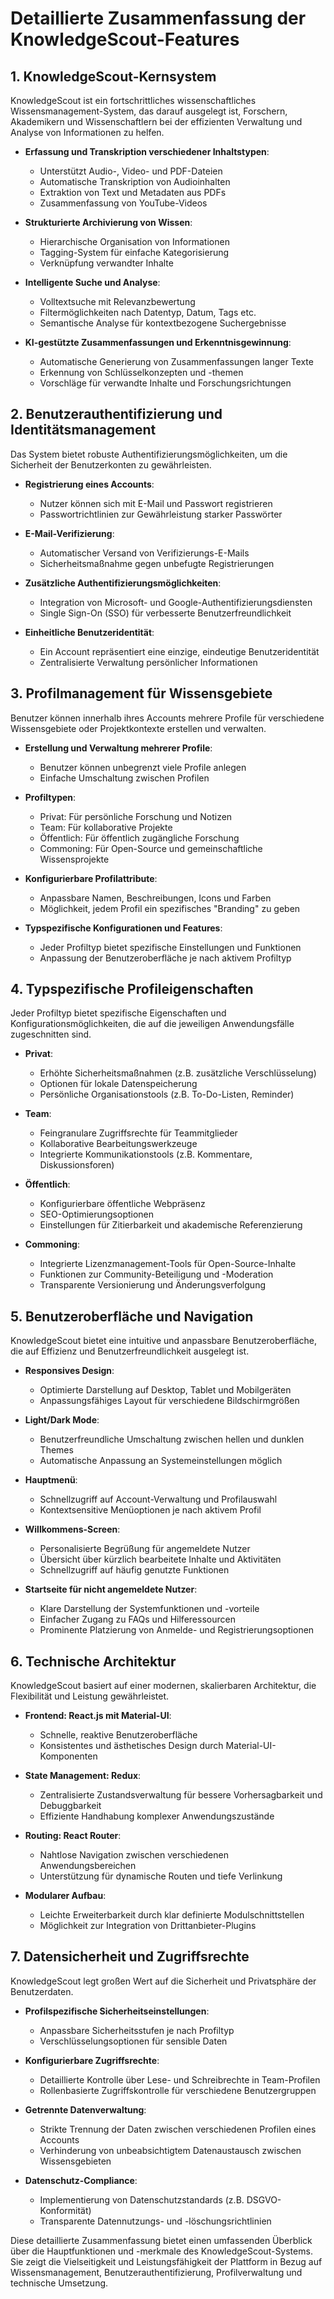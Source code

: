 
# Detaillierte Zusammenfassung der KnowledgeScout-Features

## 1. KnowledgeScout-Kernsystem

KnowledgeScout ist ein fortschrittliches wissenschaftliches Wissensmanagement-System, das darauf ausgelegt ist, Forschern, Akademikern und Wissenschaftlern bei der effizienten Verwaltung und Analyse von Informationen zu helfen.

- **Erfassung und Transkription verschiedener Inhaltstypen**: 
  - Unterstützt Audio-, Video- und PDF-Dateien
  - Automatische Transkription von Audioinhalten
  - Extraktion von Text und Metadaten aus PDFs
  - Zusammenfassung von YouTube-Videos

- **Strukturierte Archivierung von Wissen**:
  - Hierarchische Organisation von Informationen
  - Tagging-System für einfache Kategorisierung
  - Verknüpfung verwandter Inhalte

- **Intelligente Suche und Analyse**:
  - Volltextsuche mit Relevanzbewertung
  - Filtermöglichkeiten nach Datentyp, Datum, Tags etc.
  - Semantische Analyse für kontextbezogene Suchergebnisse

- **KI-gestützte Zusammenfassungen und Erkenntnisgewinnung**:
  - Automatische Generierung von Zusammenfassungen langer Texte
  - Erkennung von Schlüsselkonzepten und -themen
  - Vorschläge für verwandte Inhalte und Forschungsrichtungen

## 2. Benutzerauthentifizierung und Identitätsmanagement

Das System bietet robuste Authentifizierungsmöglichkeiten, um die Sicherheit der Benutzerkonten zu gewährleisten.

- **Registrierung eines Accounts**:
  - Nutzer können sich mit E-Mail und Passwort registrieren
  - Passwortrichtlinien zur Gewährleistung starker Passwörter

- **E-Mail-Verifizierung**:
  - Automatischer Versand von Verifizierungs-E-Mails
  - Sicherheitsmaßnahme gegen unbefugte Registrierungen

- **Zusätzliche Authentifizierungsmöglichkeiten**:
  - Integration von Microsoft- und Google-Authentifizierungsdiensten
  - Single Sign-On (SSO) für verbesserte Benutzerfreundlichkeit

- **Einheitliche Benutzeridentität**:
  - Ein Account repräsentiert eine einzige, eindeutige Benutzeridentität
  - Zentralisierte Verwaltung persönlicher Informationen

## 3. Profilmanagement für Wissensgebiete

Benutzer können innerhalb ihres Accounts mehrere Profile für verschiedene Wissensgebiete oder Projektkontexte erstellen und verwalten.

- **Erstellung und Verwaltung mehrerer Profile**:
  - Benutzer können unbegrenzt viele Profile anlegen
  - Einfache Umschaltung zwischen Profilen

- **Profiltypen**:
  - Privat: Für persönliche Forschung und Notizen
  - Team: Für kollaborative Projekte
  - Öffentlich: Für öffentlich zugängliche Forschung
  - Commoning: Für Open-Source und gemeinschaftliche Wissensprojekte

- **Konfigurierbare Profilattribute**:
  - Anpassbare Namen, Beschreibungen, Icons und Farben
  - Möglichkeit, jedem Profil ein spezifisches "Branding" zu geben

- **Typspezifische Konfigurationen und Features**:
  - Jeder Profiltyp bietet spezifische Einstellungen und Funktionen
  - Anpassung der Benutzeroberfläche je nach aktivem Profiltyp

## 4. Typspezifische Profileigenschaften

Jeder Profiltyp bietet spezifische Eigenschaften und Konfigurationsmöglichkeiten, die auf die jeweiligen Anwendungsfälle zugeschnitten sind.

- **Privat**:
  - Erhöhte Sicherheitsmaßnahmen (z.B. zusätzliche Verschlüsselung)
  - Optionen für lokale Datenspeicherung
  - Persönliche Organisationstools (z.B. To-Do-Listen, Reminder)

- **Team**:
  - Feingranulare Zugriffsrechte für Teammitglieder
  - Kollaborative Bearbeitungswerkzeuge
  - Integrierte Kommunikationstools (z.B. Kommentare, Diskussionsforen)

- **Öffentlich**:
  - Konfigurierbare öffentliche Webpräsenz
  - SEO-Optimierungsoptionen
  - Einstellungen für Zitierbarkeit und akademische Referenzierung

- **Commoning**:
  - Integrierte Lizenzmanagement-Tools für Open-Source-Inhalte
  - Funktionen zur Community-Beteiligung und -Moderation
  - Transparente Versionierung und Änderungsverfolgung

## 5. Benutzeroberfläche und Navigation

KnowledgeScout bietet eine intuitive und anpassbare Benutzeroberfläche, die auf Effizienz und Benutzerfreundlichkeit ausgelegt ist.

- **Responsives Design**:
  - Optimierte Darstellung auf Desktop, Tablet und Mobilgeräten
  - Anpassungsfähiges Layout für verschiedene Bildschirmgrößen

- **Light/Dark Mode**:
  - Benutzerfreundliche Umschaltung zwischen hellen und dunklen Themes
  - Automatische Anpassung an Systemeinstellungen möglich

- **Hauptmenü**:
  - Schnellzugriff auf Account-Verwaltung und Profilauswahl
  - Kontextsensitive Menüoptionen je nach aktivem Profil

- **Willkommens-Screen**:
  - Personalisierte Begrüßung für angemeldete Nutzer
  - Übersicht über kürzlich bearbeitete Inhalte und Aktivitäten
  - Schnellzugriff auf häufig genutzte Funktionen

- **Startseite für nicht angemeldete Nutzer**:
  - Klare Darstellung der Systemfunktionen und -vorteile
  - Einfacher Zugang zu FAQs und Hilferessourcen
  - Prominente Platzierung von Anmelde- und Registrierungsoptionen

## 6. Technische Architektur

KnowledgeScout basiert auf einer modernen, skalierbaren Architektur, die Flexibilität und Leistung gewährleistet.

- **Frontend: React.js mit Material-UI**:
  - Schnelle, reaktive Benutzeroberfläche
  - Konsistentes und ästhetisches Design durch Material-UI-Komponenten

- **State Management: Redux**:
  - Zentralisierte Zustandsverwaltung für bessere Vorhersagbarkeit und Debuggbarkeit
  - Effiziente Handhabung komplexer Anwendungszustände

- **Routing: React Router**:
  - Nahtlose Navigation zwischen verschiedenen Anwendungsbereichen
  - Unterstützung für dynamische Routen und tiefe Verlinkung

- **Modularer Aufbau**:
  - Leichte Erweiterbarkeit durch klar definierte Modulschnittstellen
  - Möglichkeit zur Integration von Drittanbieter-Plugins

## 7. Datensicherheit und Zugriffsrechte

KnowledgeScout legt großen Wert auf die Sicherheit und Privatsphäre der Benutzerdaten.

- **Profilspezifische Sicherheitseinstellungen**:
  - Anpassbare Sicherheitsstufen je nach Profiltyp
  - Verschlüsselungsoptionen für sensible Daten

- **Konfigurierbare Zugriffsrechte**:
  - Detaillierte Kontrolle über Lese- und Schreibrechte in Team-Profilen
  - Rollenbasierte Zugriffskontrolle für verschiedene Benutzergruppen

- **Getrennte Datenverwaltung**:
  - Strikte Trennung der Daten zwischen verschiedenen Profilen eines Accounts
  - Verhinderung von unbeabsichtigtem Datenaustausch zwischen Wissensgebieten

- **Datenschutz-Compliance**:
  - Implementierung von Datenschutzstandards (z.B. DSGVO-Konformität)
  - Transparente Datennutzungs- und -löschungsrichtlinien

Diese detaillierte Zusammenfassung bietet einen umfassenden Überblick über die Hauptfunktionen und -merkmale des KnowledgeScout-Systems. Sie zeigt die Vielseitigkeit und Leistungsfähigkeit der Plattform in Bezug auf Wissensmanagement, Benutzerauthentifizierung, Profilverwaltung und technische Umsetzung.